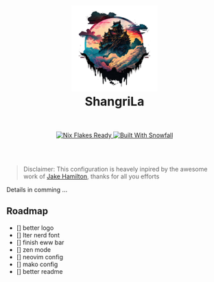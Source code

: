 <h1 align="center">
  <br>
  <img src="https://raw.githubusercontent.com/nialisc/shangrila/main/assets/logo.png" alt="logo" width="200">
  <br>
  ShangriLa
  <br>
  <br>
</h1>

<p align="center">
  <a href="https://nixos.wiki/wiki/Flakes" target="_blank">
    <img alt="Nix Flakes Ready" src="https://img.shields.io/static/v1?logo=nixos&logoColor=d8dee9&label=Nix%20Flakes&labelColor=5e81ac&message=Ready&color=d8dee9&style=for-the-badge">
  </a>
  <a href="https://github.com/snowfallorg/lib" target="_blank">
    <img alt="Built With Snowfall" src="https://img.shields.io/static/v1?logoColor=d8dee9&label=Built%20With&labelColor=5e81ac&message=Snowfall&color=d8dee9&style=for-the-badge">
  </a>
</p>

<br>
<br>

> Disclaimer:
> This configuration is heavely inpired by the awesome work of [Jake Hamilton](https://github.com/jakehamilton), thanks for all you efforts

Details in comming ...

## Roadmap
- [] better logo
- [] Iter nerd font
- [] finish eww bar
- [] zen mode
- [] neovim config
- [] mako config
- [] better readme
